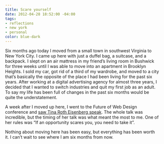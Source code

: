 ```yaml
---
title: Scare yourself
date: 2012-04-28 18:52:00 -04:00
tags:
- reflections
- new york
- personal
color: blue-dark
---
```


Six months ago today I moved from a small town in southwest Virginia to New York City. I came up here with just a duffel bag, a suitcase, and a backpack. I slept on an air mattress in my friend’s living room in Bushwick for three weeks until I was able to move into an apartment in Brooklyn Heights. I sold my car, got rid of a third of my wardrobe, and moved to a city that’s basically the opposite of the place I had been living for the past six years. After working at a digital advertising agency for almost three years, I decided that I wanted to switch industries and quit my first job as an adult. To say my life has been full of changes in the past six months would be quite the understatement.


A week after I moved up here, I went to the Future of Web Design conference and [saw Tina Roth Eisenberg speak](https://vimeo.com/34569711). The whole talk was incredible, but the timing of her talk was what meant the most to me. One of her rules was “If an opportunity scares you, you need to take it”.

Nothing about moving here has been easy, but everything has been worth it. I can’t wait to see where I am six months from now.
